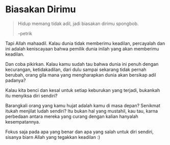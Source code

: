 # Biasakan Dirimu

> Hidup memang tidak adil, jadi biasakan dirimu spongbob.
> 
> -petrik

Tapi Allah mahaadil. Kalau dunia tidak memberimu keadilan, percayalah dan ini adalah keniscayaan bahwa pemilik dunia inilah yang akan memberimu keadilan.

Dan coba pikirkan. Kalau kamu sudah tau bahwa dunia ini penuh dengan kecurangan, ketidakadilan, dari dulu sampai sekarang tidak pernah berubah, orang gila mana yang mengharapkan dunia akan bersikap adil padanya?

Kalau kita benci dan kesal untuk setiap keburukan yang terjadi, bukankah itu menyiksa diri sendiri?

Barangkali orang yang kamu hujat adalah kamu di masa depan? Senikmat itukah menjilat ludah sendiri? Itu bukan hal yang mustahil, kau tau, karna perbedaan antara mereka yang curang dengan kalian hanyalah kesempatannya.

Fokus saja pada apa yang benar dan apa yang salah untuk diri sendiri, sisanya biarn Allah yang tegakkan keadilan :)